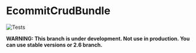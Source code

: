 # EcommitCrudBundle


![Tests](https://github.com/e-commit/EcommitCrudBundle/workflows/Tests/badge.svg)


**WARNING: This branch is under development. Not use in production. You can use stable versions or 2.6 branch.**
